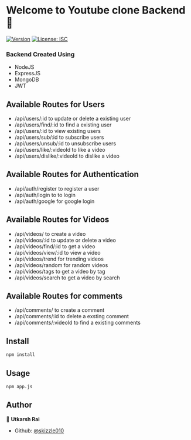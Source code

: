 # Welcome to Youtube clone Backend👋
[![Version](https://img.shields.io/npm/v/backend-template.svg)](https://www.npmjs.com/package/backend-template)
[![License: ISC](https://img.shields.io/badge/License-ISC-yellow.svg)](#)

### Backend Created Using 
* NodeJS
* ExpressJS
* MongoDB
* JWT

## Available Routes for Users 

* /api/users/:id to update or delete a existing user
* /api/users/find/:id to find a existing user
* /api/users/:id to view existing users 
* /api/users/sub/:id to subscribe users
* /api/users/unsub/:id to unsubscribe users
* /api/users/like/:videoId to like a video
* /api/users/dislike/:videoId to dislike a video


## Available Routes for Authentication

* /api/auth/register to register a user
* /api/auth/login to to login
* /api/auth/google for google login


## Available Routes for Videos
* /api/videos/ to create a video
* /api/videos/:id to update or delete a video
* /api/videos/find/:id to get a video
* /api/videos/view/:id to view a video
* /api/videos/trend for trending videos
* /api/videos/random for random videos
* /api/videos/tags to get a video by tag
* /api/videos/search to get a video by search


## Available Routes for comments
* /api/comments/ to create a comment
* /api/comments/:id to delete a exsting comment
* /api/comments/:videoId to find a existing comments


## Install

```sh
npm install
```

## Usage

```sh
npm app.js
```

## Author

👤 **Utkarsh Rai**

* Github: [@skizzle010](https://github.com/skizzle010)
